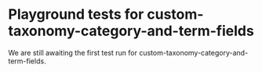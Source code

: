 # Playground tests for custom-taxonomy-category-and-term-fields
We are still awaiting the first test run for custom-taxonomy-category-and-term-fields.

